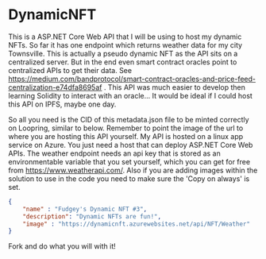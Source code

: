 # DynamicNFT
This is a ASP.NET Core Web API that I will be using to host my dynamic NFTs. So far it has one endpoint which returns weather data for my city Townsville. This is actually a pseudo dynamic NFT as the API sits on a centralized server. But in the end even smart contract oracles point to centralized APIs to get their data. See https://medium.com/bandprotocol/smart-contract-oracles-and-price-feed-centralization-e74dfa8695af . This API was much easier to develop then learning Solidity to interact with an oracle... It would be ideal if I could host this API on IPFS, maybe one day.

So all you need is the CID of this metadata.json file to be minted correctly on Loopring, similar to below. Remember to point the image of the url to where you are hosting this API yourself. My API is hosted on a linux app service on Azure. You just need a host that can deploy ASP.NET Core Web APIs. The weather endpoint needs an api key that is stored as an environmentable variable that you set yourself, which you can get for free from https://www.weatherapi.com/. Also if you are adding images within the solution to use in the code you need to make sure the 'Copy on always' is set.

```json
{
	"name" : "Fudgey's Dynamic NFT #3",
	"description": "Dynamic NFTs are fun!",
	"image" : "https://dynamicnft.azurewebsites.net/api/NFT/Weather"
}
```

Fork and do what you will with it!
